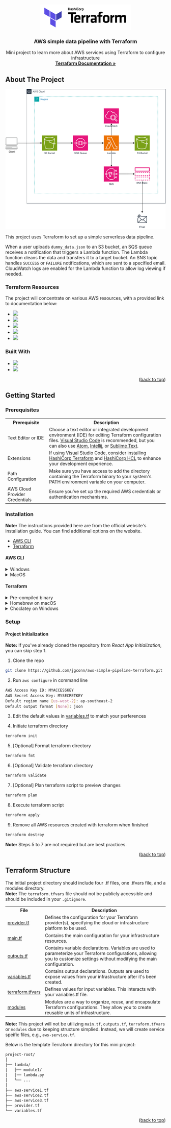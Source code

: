 <a name="readme-top"></a>

<!-- PROJECT LOGO -->
<br />
<div align="center">
  <a href="https://registry.terraform.io/providers/hashicorp/aws/latest/docs">
    <img src="./images/terraform-logo.png" alt="Logo" height="80">
  </a>

  <h3 align="center">AWS simple data pipeline with Terraform</h3>

  <p align="center">
    Mini project to learn more about AWS services using Terraform to configure infrastructure
    <br />
    <a href="https://registry.terraform.io/providers/hashicorp/aws/latest/docs"><strong>Terraform Documentation »</strong></a>
  </p>
</div>

## About The Project
<div align="center">
    <img src="./images/diagram-header.png" alt="AWS Diagram" />
</div>

This project uses Terraform to set up a simple serverless data pipeline. 

When a user uploads `dummy_data.json` to an S3 bucket, an SQS queue receives a notification that triggers a Lambda function. The Lambda function cleans the data and transfers it to a target bucket. An SNS topic handles `SUCCESS` or `FAILURE` notifications, which are sent to a specified email. CloudWatch logs are enabled for the Lambda function to allow log viewing if needed.

### Terraform Resources
The project will concentrate on various AWS resources, with a provided link to documentation below:

* <a href="https://registry.terraform.io/providers/hashicorp/aws/latest/docs/resources/s3_bucket" ><img src="https://img.shields.io/badge/S3%20Bucket-569A31?style=for-the-badge&logo=amazons3&logoColor=white"/></a>
* <a href="https://registry.terraform.io/providers/hashicorp/aws/3.29.1/docs/resources/cloudwatch_log_group" ><img src="https://img.shields.io/badge/CloudWatch-FF4F8B?style=for-the-badge&logo=amazoncloudwatch&logoColor=white"/></a>
* <a href="https://registry.terraform.io/providers/hashicorp/aws/latest/docs/resources/lambda_function" ><img src="https://img.shields.io/badge/Lambda-FF9900?style=for-the-badge&logo=awslambda&logoColor=white"/></a>
* <a href="https://registry.terraform.io/providers/hashicorp/aws/latest/docs/resources/sqs_queue" ><img src="https://img.shields.io/badge/Amazon SQS-FF4F8B?style=for-the-badge&logo=amazonsqs&logoColor=white"/></a>
* <a href="https://registry.terraform.io/providers/hashicorp/aws/latest/docs/resources/sns_topic" ><img src="https://img.shields.io/badge/Amazon SNS-FF4F8B?style=for-the-badge&logo=amazonsqs&logoColor=white"/></a>

### Built With
* <a href="https://aws.amazon.com/free/?gclid=Cj0KCQjwlN6wBhCcARIsAKZvD5jwIgWrykDmG7eeAuycctzjjgnZaLAsRfAjl58i1fZFUzBmAZ14aicaAgj7EALw_wcB&trk=f181118c-0869-454a-84d2-63d0cf7146e3&sc_channel=ps&ef_id=Cj0KCQjwlN6wBhCcARIsAKZvD5jwIgWrykDmG7eeAuycctzjjgnZaLAsRfAjl58i1fZFUzBmAZ14aicaAgj7EALw_wcB:G:s&s_kwcid=AL!4422!3!638125895456!e!!g!!aws!19068271377!141241695742&all-free-tier.sort-by=item.additionalFields.SortRank&all-free-tier.sort-order=asc&awsf.Free%20Tier%20Types=*all&awsf.Free%20Tier%20Categories=*all" ><img src="https://img.shields.io/badge/AWS%20CLI-232F3E?style=for-the-badge&logo=amazonaws&logoColor=white"/></a>
* <a href="https://www.terraform.io/" ><img src="https://img.shields.io/badge/Terraform-844FBA?style=for-the-badge&logo=terraform&logoColor=white"/></a>

<p align="right">(<a href="#readme-top">back to top</a>)</p>

## Getting Started

### Prerequisites

<table>
    <tr>
        <th>Prerequisite</th>
        <th>Description</th>
    </tr>
    <tr>
        <td>Text Editor or IDE</td>
        <td>Choose a text editor or integrated development environment (IDE) for editing Terraform configuration files. <a href="https://code.visualstudio.com/">Visual Studio Code</a> is recommended, but you can also use <a href="https://atom.io/">Atom</a>, <a href="https://www.jetbrains.com/idea/?var=1">Intellij</a>, or <a href="https://www.sublimetext.com/">Sublime Text</a>.</td>
    </tr>
    <tr>
        <td>Extensions</td>
        <td>If using Visual Studio Code, consider installing <a href="https://marketplace.visualstudio.com/items?itemName=HashiCorp.terraform">HashiCorp Terraform</a> and <a href="https://marketplace.visualstudio.com/items?itemName=hashicorp.hcl">HashiCorp HCL</a> to enhance your development experience.</td>
    </tr>
    <tr>
        <td>Path Configuration</td>
        <td>Make sure you have access to add the directory containing the Terraform binary to your system's PATH environment variable on your computer.</td>
    </tr>
    <tr>
        <td>AWS Cloud Provider Credentials</td>
        <td>Ensure you've set up the required AWS credentials or authentication mechanisms.</td>
    </tr>
</table>

### Installation

**Note:** The instructions provided here are from the official website's installation guide. You can find additional options on the website.</br>
* <a href="https://docs.aws.amazon.com/cli/latest/userguide/getting-started-install.html">AWS CLI</a>
* <a href="https://developer.hashicorp.com/terraform/tutorials/aws-get-started/install-cli">Terraform</a>

#### AWS CLI
<details>
  <summary>Windows</summary>
  <ol>
    <li>Download and run the AWS CLI MSI installer for Windows (64-bit): <a href="https://awscli.amazonaws.com/AWSCLIV2.msi">https://awscli.amazonaws.com/AWSCLIV2.msi</a>
    </br><b>Alternatively</b>, you can run the msiexec command to run the MSI installer:
      <pre><code>msiexec.exe /i https://awscli.amazonaws.com/AWSCLIV2.msi</code></pre>
    </li>
    <li>To confirm the installation, open the Start menu, search for cmd to open a command prompt window, and at the command prompt use the aws --version command:
      <pre><code>aws --version</code></pre>
    </li>
  </ol>
</details>

<details>
  <summary>MacOS</summary>
  <ol>
    <li>In your browser, download the macOS <code>pkg</code> file: <a href="https://awscli.amazonaws.com/AWSCLIV2.pkg">https://awscli.amazonaws.com/AWSCLIV2.pkg</a></li>
    <li>Run your downloaded file and follow the on-screen instructions. You can choose to install the AWS CLI in the following ways:
      <ul>
        <li><strong>For all users on the computer (requires sudo)</strong>
          <ul>
            <li>You can install to any folder, or choose the recommended default folder of <code>/usr/local/aws-cli</code>.</li>
            <li>The installer automatically creates a symlink at <code>/usr/local/bin/aws</code> that links to the main program in the installation folder you chose.</li>
          </ul>
        </li>
        <li><strong>For only the current user (doesn't require sudo)</strong>
          <ul>
            <li>You can install to any folder to which you have write permission.</li>
            <li>Due to standard user permissions, after the installer finishes, you must manually create a symlink file in your <code>$PATH</code> that points to the <code>aws</code> and <code>aws_completer</code> programs by using the following commands at the command prompt. If your <code>$PATH</code> includes a folder you can write to, you can run the following command without <code>sudo</code> if you specify that folder as the target's path. If you don't have a writable folder in your <code>$PATH</code>, you must use <code>sudo</code> in the commands to get permissions to write to the specified target folder. The default location for a symlink is <code>/usr/local/bin/</code>.
              <pre><code>sudo ln -s /folder/installed/aws-cli/aws /usr/local/bin/aws
sudo ln -s /folder/installed/aws-cli/aws_completer /usr/local/bin/aws_completer</code></pre>
            </li>
          </ul>
        </li>
      </ul>
    </li>
    <li>To verify that the shell can find and run the <code>aws</code> command in your <code>$PATH</code>, use the following commands.
      <pre><code>which aws
aws --version</code></pre>
    </li>
  </ol>
</details>

#### Terraform

<details>
  <summary>Pre-compiled binary</summary>
  <ol>
    <li>To install Terraform, find the <a href="https://developer.hashicorp.com/terraform/install">appropriate package</a> for your system and download it as a zip archive.</li>
    <li>After downloading Terraform, unzip the package. Terraform runs as a single binary named <code>terraform</code>. Any other files in the package can be safely removed and Terraform will still function.</li>
    <li>Finally, make sure that the <code>terraform</code> binary is available on your <code>$PATH</code>. This process will differ depending on your operating system.
      <details>
        <summary>Windows</summary>
        <ol>
          <li>Add the folder location to your <code>$PATH</code> variable, e.g., <code>Control Panel</code> &rarr; <code>System</code> &rarr; <code>System settings</code> &rarr; <code>Environment Variables</code>.</li>
          <li>In System Variables, select <code>Path</code>, click <code>Edit</code>, click <code>New</code>, enter the location of the Terraform .exe, e.g., <code>C:\Apps\Terraform</code>, then click <code>OK</code>.</li>
        </ol>
      </details>
      <details>
        <summary>macOS</summary>
        <ol>
          <li>Print a colon-separated list of locations in your <code>$PATH</code>.
            <pre><code>echo $PATH</code></pre>
          </li>
          <li>Move the Terraform binary to one of the listed locations. This command assumes that the binary is currently in your downloads folder and that your <code>$PATH</code> includes <code>/usr/local/bin</code>, but you can customize it if your locations are different.
            <pre><code>mv ~/Downloads/terraform /usr/local/bin/</code></pre>
          </li>
        </ol>
      </details>
    </li>
    <li>To verify that the shell can find and run the <code>terraform</code> command in your <code>$PATH</code>, use the following command.
      <pre><code>terraform -help</code></pre>
    </li>
  </ol>
</details>

<details>
  <summary>Homebrew on macOS</summary>
  <ol>
    <li>Install Homebrew from <a href="https://brew.sh/">https://brew.sh/</a>
    <li>Now, install Terraform using command line.
    <pre><code>brew install terraform</code></pre>
    </li>
  </ol>
</details>

<details>
  <summary>Choclatey on Windows</summary>
  <ol>
    <li>Install Chocolatey from <a href="https://chocolatey.org/install">https://chocolatey.org/install</a>
    <li>Now, install Terraform using command line.
    <pre><code>choco install terraform</code></pre></li>
  </ol>
</details>

### Setup

#### Project Initialization

**Note:** If you've already cloned the repository from *React App Initialization*, you can skip step 1.

1. Clone the repo
```sh
git clone https://github.com/jgconn/aws-simple-pipeline-terraform.git
```

2. Run `aws configure` in command line
```sh
AWS Access Key ID: MYACCESSKEY
AWS Secret Access Key: MYSECRETKEY
Default region name [us-west-2]: ap-southeast-2
Default output format [None]: json
```

3. Edit the default values in <a href="https://github.com/jgconn/aws-simple-pipeline-terraform/blob/main/variables.tf">variables.tf</a> to match your perferences

4. Initiate terraform directory
```sh
terraform init
```
5. [Optional] Format terraform directory
```sh
terraform fmt
```
6. [Optional] Validate terraform directory
```sh
terraform validate
```
7. [Optional] Plan terraform script to preview changes
```sh
terraform plan
```
8. Execute terraform script
```sh
terraform apply
```
9. Remove all AWS resources created with terraform when finished
```sh
terraform destroy
```

**Note:** Steps 5 to 7 are not required but are best practices.

<p align="right">(<a href="#readme-top">back to top</a>)</p>

## Terraform Structure

The initial project directory should include four .tf files, one .tfvars file, and a modules directory.</br>
**Note:** The `terraform.tfvars` file should not be publicly accessible and should be included in your `.gitignore`.

<table>
    <tr>
        <th>File</th>
        <th>Description</th>
    </tr>
  <tr>
        <td><a href="./infrastructure/provider.tf">provider.tf</a></td>
        <td>Defines the configuration for your Terraform provider(s), specifying the cloud or infrastructure platform to be used.</td>
    </tr>
    <tr>
        <td><a href="./infrastructure/main.tf">main.tf</a></td>
        <td>Contains the main configuration for your infrastructure resources.</td>
    </tr>
    <tr>
        <td><a href="./infrastructure/outputs.tf">outputs.tf</a></td>
        <td>Contains variable declarations. Variables are used to parameterize your Terraform configurations, allowing you to customize settings without modifying the main configuration.</td>
    </tr>
    <tr>
        <td><a href="./infrastructure/variables.tf">variables.tf</a></td>
        <td>Contains output declarations. Outputs are used to expose values from your infrastructure after it's been created.</td>
    </tr>
    <tr>
        <td><a href="https://registry.terraform.io/providers/terraform-redhat/rhcs/latest/docs/guides/terraform-vars">terraform.tfvars</a></td>
        <td>Defines values for input variables. This interacts with your variables.tf file.</td>
    </tr>
    <tr>
        <td><a href="./infrastructure/modules">modules</a></td>
        <td>Modules are a way to organize, reuse, and encapsulate Terraform configurations. They allow you to create reusable units of infrastructure.</td>
    </tr>
</table>

**Note:** This project will not be utilizing `main.tf`, `outputs.tf`, `terraform.tfvars` or `modules` due to keeping structure simplied. Instead, we will create service speific files, e.g., `aws-service.tf`.

Below is the template Terraform directory for this mini project:

```
project-root/
│
├── lambda/
│   ├── module1/
│   │── lambda.py   
│   └── ...
│
├── aws-service1.tf
├── aws-service2.tf
├── aws-service3.tf
├── provider.tf
└── variables.tf
```

<p align="right">(<a href="#readme-top">back to top</a>)</p>
